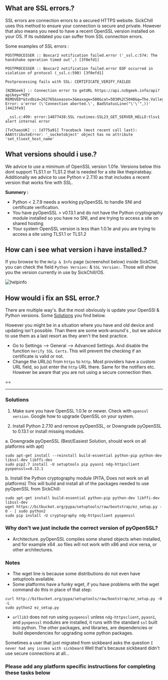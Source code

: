 ## What are SSL errors.?

SSL errors are connection errors to a secured HTTPS website. SickChill uses this method to ensure your connection is secure and private. However that also means you need to have a recent OpenSSL version installed on your OS. If its outdated you can suffer from SSL connection errors.  

Some examples of SSL errors : 

```
POSTPROCESSER :: Boxcar2 notification failed.error ('_ssl.c:574: The handshake operation timed out',) [3f0efd1]
```  

```
POSTPROCESSER :: Boxcar2 notification failed.error EOF occurred in violation of protocol (_ssl.c:590) [3f0efd1]
```  

```
Postprocessing fails with SSL: CERTIFICATE_VERIFY_FAILED
```  
```
[NZBGeek] :: Connection error to getURL https://api.nzbgeek.info/api?apikey=*KEY REMOVED*&tvdbid=262765&season=3&maxage=500&cat=5030%2C5040&q=The.Valleys&limit=100&t=tvsearch&offset=0&ep=7 Error: u'error (\'Connection aborted.\', BadStatusLine("\'\'",))' [4423fe9] 
```  
```
 _ssl.c:499: error:14077438:SSL routines:SSL23_GET_SERVER_HELLO:tlsv1 alert internal error
```  
```
[TvChaosUK] :: [d775a91] Traceback (most recent call last): AAAttributeError: '_socketobject' object has no attribute 'set_tlsext_host_name'
```


## What versions should i use.?

We advice to use a minimum of OpenSSL version 1.01e. Versions below this dont support TLS1.1 or TLS1.2 that is needed for a site like thepiratebay.  
Additionally we advice to use Python v 2.7.10 as that includes a recent version that works fine with SSL.

**Summery :**  

* Python < 2.7.9 needs a working pyOpenSSL to handle SNI and certificate verification. 
* You have pyOpenSSL > v0.13.1 and do not have the Python cryptography module installed so you have no SNI, and are trying to access a site on shared hosting
* Your system OpenSSL version is less than 1.0.1e and you are trying to access a site using TLS1.1 or TLS1.2 

## How can i see what version i have installed.?

If you browse to the `Help & Info` page (screenshot below) inside SickChill, you can check the field `Python Version:` & `SSL Version:`.
Those will show you the version currently in use by SickChill/OS.   

![helpinfo](https://cloud.githubusercontent.com/assets/7928052/13013132/70b0840c-d1ae-11e5-8894-f3dd8b95dfe9.png)

## How would i fix an SSL error.?

There are multiple way's. But the most obviously is update your OpenSSl & Python versions. Some [Solutions](https://github.com/SickChill/SickChill/wiki/SSL-Errors#solutions) you find below.  

However you might be in a situation where you have and old device and updating isn't possible. Than there are some work-around's , but we advice to use them as a last resort as they aren't the best practice.

* Go to Settings --> General --> Advanced Settings. And disable the function `Verify SSL Certs`. This will prevent the checking if an certificate is valid or not.  
* Change the URL(s) from `https` to `http`. Most providers have a custom URL field, so just enter the `http` URL there. Same for the notifiers etc. However be aware that you are not using a secure connection then.  

== 
___




### Solutions


1. Make sure you have OpenSSL 1.0.1e or newer. Check with `openssl version`. Google how to upgrade OpenSSL on your system.

2. Install Python 2.7.10 and remove pyOpenSSL, or Downgrade pyOpenSSL to 0.13.1 or install missing modules.

a. Downgrade pyOpenSSL (Best/Easiest Solution, should work on all platforms with apt)
```
sudo apt-get install --reinstall build-essential python-pip python-dev libssl-dev libffi-dev
sudo pip2.7 install -U setuptools pip pyasn1 ndg-httpsclient pyopenssl==0.13.1
```

b. Install the Python cryptography module (PITA, Does not work on all platforms)
This will build and install all of the packages needed to use pyOpenSSL from SickChill:
```
sudo apt-get install build-essential python-pip python-dev libffi-dev libssl-dev
wget https://bitbucket.org/pypa/setuptools/raw/bootstrap/ez_setup.py -O - | sudo python2
sudo pip install -U cryptography ndg-httpsclient pyopenssl
```

### Why don't we just include the correct version of pyOpenSSL?
* Architecture. pyOpenSSL compiles some shared objects when installed, and for example x64 .so files will not work with x86 and vice versa, or other architectures.


### Notes

* The wget line is because some distributions do not even have setuptools available.
* Some platforms have a funky wget, if you have problems with the wget command do this in place of that step: 
```
curl http://bitbucket.org/pypa/setuptools/raw/bootstrap/ez_setup.py -O -L
sudo python2 ez_setup.py
```
* `urllib3` does not run using `pyopenssl` unless `ndg-httpsclient`, `pyasn1`, and `pyopenssl` modules are installed, it runs with the standard `ssl` built into python. The other packages, and libraries, are dependencies or build dependencies for upgrading some python packages.

Sometimes a user that just migrated from sickbeard asks the question `I never had any issues with sickbeard` Well that's because sickbeard didn't use secure connections at all...  

### Please add any platform specific instructions for completing these tasks below

